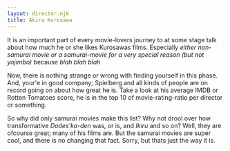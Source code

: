 ```yaml
---
layout: director.njk
title: Akira Kurosawa
---
```


It is an important part of every movie-lovers journey to at some stage talk about how much he or she likes Kurosawas films. Especially _either non-samurai movie or a samurai-movie for a very special reason (but not yojimbo)_ because _blah blah blah_

Now, there is nothing strange or wrong with finding yourself in this phase. And, your'e in good company; Spielberg and all kinds of people are on record going on about how great he is. Take a look at his average IMDB or Rotten Tomatoes score, he is in the top 10 of movie-rating-ratio per director or something.

So why did only samurai movies make this list? Why not drool over how transformative _Dodes'ka-den_ was, or is, and _Ikiru_ and so on? Well, they are ofcourse great; many of his films are. But the samurai movies are super cool, and there is no changing that fact. Sorry, but thats just the way it is. 

